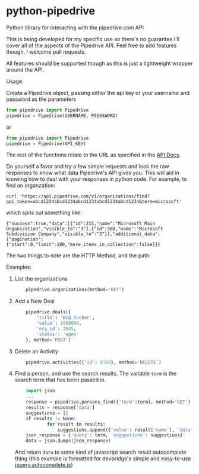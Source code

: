 python-pipedrive
================

Python library for interacting with the pipedrive.com API


This is being developed for my specific use so there's no guarantee I'll cover all of the aspects of the Pipedrive API. Feel free to add features though, I welcome pull requests.

All features should be supported though as this is just a lightweight wrapper around the API.


Usage:

Create a Pipedrive object, passing either the api key or your username and password as the parameters

```python
from pipedrive import Pipedrive
pipedrive = Pipedrive(USERNAME, PASSSWORD)
```

or

```python
from pipedrive import Pipedrive
pipedrive = Pipedrive(API_KEY)
```

The rest of the functions relate to the URL as specified in the [API Docs](https://developers.pipedrive.com/v1).

Do yourself a favor and try a few simple requests and look the raw responses to know what data Pipedrive's API gives you. This will aid in knowing how to deal with your responses in python code. For example, to find an organzation:

    
    curl 'https://api.pipedrive.com/v1/organizations/find?api_token=abcd1234abcd1234abcd1234abcd1234abcd1234&term=microsoft'

which spits out something like:

    {"success":true,"data":[{"id":215,"name":"Microsoft Main Organization","visible_to":"3"},{"id":360,"name":"Microsoft Subdivision Company","visible_to":"3"}],"additional_data":{"pagination":{"start":0,"limit":100,"more_items_in_collection":false}}}


The two things to note are the HTTP Method, and the path:

Examples:

1.  List the organizations
    ```python
        pipedrive.organizations(method='GET')
    ```

2.  Add a New Deal
    ```python
        pipedrive.deals({
        	'title': 'Big Sucker',
        	'value': 1000000,
        	'org_id': 2045,
        	'status': 'open'
       	}, method='POST')
    ```

3.  Delete an Activity
    ```python
        pipedrive.activities({'id': 6789}, method='DELETE')
    ```

4.  Find a person, and use the search results. The variable ```term``` is the search term that has been passed in.
    ```python
        import json
        ...
        response = pipedrive.persons_find({'term':term}, method='GET')
        results = response['data']
        suggestions = []
        if results != None:
                for result in results:
                    suggestions.append({'value': result['name'], 'data': result})
        json_response = {'query': term, 'suggestions': suggestions}
        data = json.dumps(json_response)

    ```
    And return ```data``` to some kind of javascript search result autocomplete thing (this example is formatted for devbridge's simple and easy-to-use [jquery.autocomplete.js](https://github.com/devbridge/jQuery-Autocomplete))